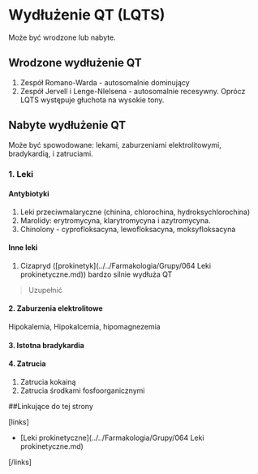 # Wydłużenie QT (LQTS)

Może być wrodzone lub nabyte.



## Wrodzone wydłużenie QT

1. Zespół Romano-Warda - autosomalnie dominujący
2. Zespół Jervell i Lenge-NIelsena - autosomalnie recesywny. Oprócz LQTS występuje głuchota na wysokie tony.



## Nabyte wydłużenie QT

Może być spowodowane: lekami, zaburzeniami elektrolitowymi, bradykardią, i zatruciami.



### 1. Leki

#### Antybiotyki

1. Leki przeciwmalaryczne (chinina, chlorochina, hydroksychlorochina)
2. Marolidy: erytromycyna, klarytromycyna i azytromycyna.
3. Chinolony - cyprofloksacyna, lewofloksacyna, moksyfloksacyna



#### Inne leki

1. Cizapryd ([prokinetyk](../../Farmakologia/Grupy/064 Leki prokinetyczne.md)) bardzo silnie wydłuża QT

> Uzupełnić



#### 2. Zaburzenia elektrolitowe

Hipokalemia, Hipokalcemia, hipomagnezemia



#### 3. Istotna bradykardia

#### 4. Zatrucia

1. Zatrucia kokainą
2. Zatrucia środkami fosfoorganicznymi



##Linkujące do tej strony

[links]

- [Leki prokinetyczne](../../Farmakologia/Grupy/064 Leki prokinetyczne.md)


[/links]











